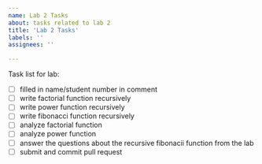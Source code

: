 ```yaml
---
name: Lab 2 Tasks
about: tasks related to lab 2
title: 'Lab 2 Tasks'
labels: ''
assignees: ''

---
```


Task list for lab:

- [ ] filled in name/student number in comment
- [ ] write factorial function recursively
- [ ] write power function recursively
- [ ] write fibonacci function recursively
- [ ] analyze factorial function
- [ ] analyze power function
- [ ] answer the questions about the recursive fibonacii function from the lab
- [ ] submit and commit pull request
